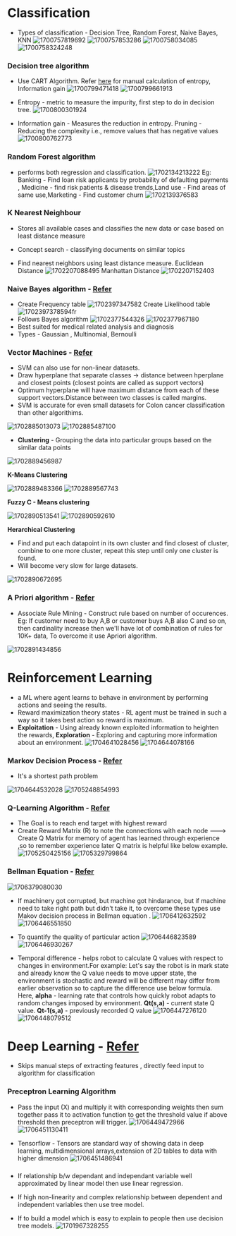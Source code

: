 

# Classification

- Types of classification - Decision Tree, Random Forest, Naive Bayes, KNN
![1700757819692](image/readme/1700757819692.png)
![1700757853286](image/readme/1700757853286.png)
![1700758034085](image/readme/1700758034085.png)
![1700758324248](image/readme/1700758324248.png)

### Decision tree algorithm

- Use CART Algorithm. Refer [here](https://youtu.be/-ETQ97mXXF0?si=ev4xUznFzcHEeqp-&t=14643) for manual calculation of entropy, Information gain
![1700799471418](image/readme/1700799471418.png)
![1700799661913](image/readme/1700799661913.png)

- Entropy - metric to measure the impurity, first step to do in decision tree.
![1700800301924](image/readme/1700800301924.png)

- Information gain - Measures the reduction in entropy. Pruning - Reducing the complexity i.e., remove values that has negative values
![1700800762773](image/readme/1700800762773.png)

### Random Forest algorithm

- performs both regression and classification.
![1702134213222](image/readme/1702134213222.png)
Eg: Banking - Find loan risk applicants by probability of defaulting payments , Medicine - find risk patients & disease trends,Land use - Find areas of same use,Marketing - Find customer churn 
  ![1702139376583](image/readme/1702139376583.png)

### K Nearest Neighbour

- Stores all available cases and classifies the new data or case based on least distance measure

- Concept search  - classifying documents on similar topics

- Find nearest neighbors using least distance measure. Euclidean Distance 
![1702207088495](image/readme/1702207088495.png)
Manhattan Distance
![1702207152403](image/readme/1702207152403.png)

### Naive Bayes algorithm - [Refer](https://youtu.be/-ETQ97mXXF0?si=nehwOHdqkOlL9bWc&t=19733)

- Create Frequency table 
![1702397347582](image/readme/1702397347582.png)
 Create Likelihood table
 ![1702397378594](image/readme/1702397378594.png)fr
- Follows Bayes algorithm
![1702377544326](image/readme/1702377544326.png)
![1702377967180](image/readme/1702377967180.png)
- Best suited for medical related analysis and diagnosis 
- Types - Gaussian , Multinomial, Bernoulli

### Vector Machines - [Refer](https://youtu.be/-ETQ97mXXF0?si=yfdcA8azrd4WkdVd&t=21224)

- SVM can also use for non-linear datasets.
- Draw hyperplane that separate classes -> distance between hperplane and closest points (closest points are called as support vectors)
- Optimum hyperplane will have maximum distance from each of these support vectors.Distance between two classes is called margins.
- SVM is accurate for even small datasets for Colon cancer classification than other algorithims.

![1702885013073](image/readme/1702885013073.png)
![1702885487100](image/readme/1702885487100.png)

- <b>Clustering</b> - Grouping the data into particular groups based on the similar data points

![1702889456987](image/readme/1702889456987.png)

<b>K-Means Clustering</b>

![1702889483366](image/readme/1702889483366.png)
![1702889567743](image/readme/1702889567743.png)

<b>Fuzzy C - Means clustering</b>

![1702890513541](image/readme/1702890513541.png)
![1702890592610](image/readme/1702890592610.png)

<b> Herarchical Clustering</b>

- Find and put each datapoint in its own cluster and find closest of cluster, combine to one more cluster, repeat this step until only one cluster is found.
- Will become very slow for large datasets.

![1702890672695](image/readme/1702890672695.png)

### A Priori algorithm - [Refer](https://youtu.be/-ETQ97mXXF0?si=coVeVCEEcJppf96g&t=22976)

- Associate Rule Mining - Construct rule based on number of occurences. Eg: If customer need to buy A,B or customer buys A,B also C and so on, then cardinality increase then we'll have lot of combination of rules for 10K+ data, To overcome it use Apriori algorithm.

![1702891434856](image/readme/1702891434856.png)


# Reinforcement Learning

- a ML where agent learns to behave in environment by performing actions and seeing the results.
- Reward maximization theory states - RL agent must be trained in such a way so it takes best action so reward is maximum.
- <b>Exploitation</b> - Using already known exploited information to heighten the rewards, <b>Exploration</b> - Exploring and capturing more information about an environment.
![1704641028456](image/readme/1704641028456.png)
![1704644078166](image/readme/1704644078166.png)

### Markov Decision Process - [Refer](https://youtu.be/-ETQ97mXXF0?si=6AcxHBfGaK-SLnNC&t=24671)

- It's a shortest path problem

![1704644532028](image/readme/1704644532028.png)
![1705248854993](image/readme/1705248854993.png)


### Q-Learning Algorithm - [Refer](https://youtu.be/-ETQ97mXXF0?si=1J6UimDpt3YrI7PF&t=24896)

- The Goal is to reach end target with highest reward
- Create Reward Matrix (R) to note the connections with each node ---> Create Q Matrix for memory of agent has learned through experience ,so to remember experience later Q matrix is helpful like below example.
![1705250425156](image/readme/1705250425156.png)
![1705329799864](image/readme/1705329799864.png)

### Bellman Equation - [Refer](https://youtu.be/-ETQ97mXXF0?si=giDupPzrh1Rr0XBZ&t=26732)

![1706379080030](image/readme/1706379080030.png)

- If machinery got corrupted, but machine got hindarance, but if machine need to take right path but didn't take it, to overcome these types use Makov decision process in Bellman equation .
![1706412632592](image/readme/1706412632592.png)
![1706446551850](image/readme/1706446551850.png)

- To quantify the quality of particular action 
![1706446823589](image/readme/1706446823589.png)
![1706446930267](image/readme/1706446930267.png)

- Temporal difference - helps robot to calculate Q values with respect to changes in environment.For example: Let's say the robot is in mark state and already know the Q value needs to move upper state, the environment is stochastic and reward will be different may differ from earlier observation so to capture the difference use below formula. Here, <b>alpha</b> - learning rate that controls how quickly robot adapts to random changes imposed by environment. <b>Qt(s,a)</b> - current state Q value. <b>Qt-1(s,a)</b> - previously recorded Q value 
![1706447276120](image/readme/1706447276120.png)
![1706448079512](image/readme/1706448079512.png)

# Deep Learning - [Refer](https://youtu.be/-ETQ97mXXF0?si=wi-BPrbGRv0gqYsF&t=28047)

- Skips manual steps of extracting features , directly feed input to algorithm for classification

### Preceptron Learning Algorithm

- Pass the input (X) and multiply it with corresponding weights then sum together pass it to activation function to get the threshold value if above threshold then preceptron will trigger.
![1706449472966](image/readme/1706449472966.png) 
![1706451130411](image/readme/1706451130411.png)

- Tensorflow - Tensors are standard way of showing data in deep learning, multidimensional arrays,extension of 2D tables to data with higher dimension
![1706451486941](image/readme/1706451486941.png)

### 

- If relationship b/w dependant and independant variable well approximated by linear model then use linear regression.

- If high non-linearity and complex relationship between dependent and independent variables then use tree model.

- If to build a model which is easy to explain to people then use decision tree models.
![1701967328255](image/readme/1701967328255.png)